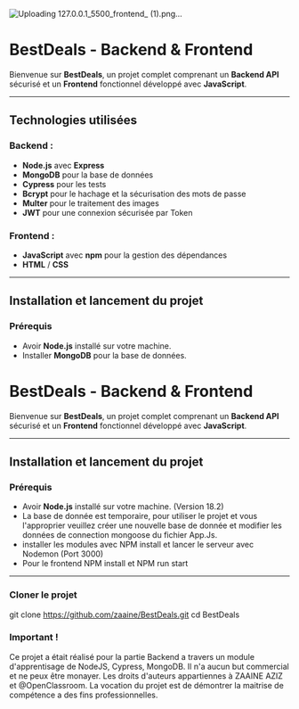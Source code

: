 

![Uploading 127.0.0.1_5500_frontend_ (1).png…]()


# **BestDeals - Backend & Frontend**

Bienvenue sur **BestDeals**, un projet complet comprenant un **Backend API** sécurisé et un **Frontend** fonctionnel développé avec **JavaScript**.

---

## **Technologies utilisées**

### Backend :
- **Node.js** avec **Express**
- **MongoDB** pour la base de données
- **Cypress** pour les tests
- **Bcrypt** pour le hachage et la sécurisation des mots de passe
- **Multer** pour le traitement des images
- **JWT** pour une connexion sécurisée par Token

### Frontend :
- **JavaScript** avec **npm** pour la gestion des dépendances
- **HTML** / **CSS**

---

## **Installation et lancement du projet**

### **Prérequis**
- Avoir **Node.js** installé sur votre machine.
- Installer **MongoDB** pour la base de données.



# **BestDeals - Backend & Frontend**

Bienvenue sur **BestDeals**, un projet complet comprenant un **Backend API** sécurisé et un **Frontend** fonctionnel développé avec **JavaScript**.

---
## **Installation et lancement du projet**

### **Prérequis**
- Avoir **Node.js** installé sur votre machine. (Version 18.2)
- La base de donnée est temporaire, pour utiliser le projet et vous l'approprier veuillez créer une nouvelle base de donnée et modifier les données de connection mongoose du fichier App.Js. 
- installer les modules avec NPM install et lancer le serveur avec Nodemon (Port 3000)
- Pour le frontend NPM install et NPM run start

---

### **Cloner le projet**

git clone https://github.com/zaaine/BestDeals.git
cd BestDeals

### Important ! 

Ce projet a était réalisé pour la partie Backend a travers un module d'apprentisage de NodeJS, Cypress, MongoDB. Il n'a aucun but commercial et ne peux être monayer. 
Les droits d'auteurs appartiennes à ZAAINE AZIZ et @OpenClassroom. La vocation du projet est de démontrer la maitrise de compétence a des fins professionnelles. 

